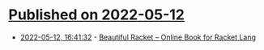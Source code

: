 # [Published on 2022-05-12](index.md)

* [2022-05-12, 16:41:32](https://news.ycombinator.com/item?id=31356537) - [Beautiful Racket – Online Book for Racket Lang](https://beautifulracket.com/)
